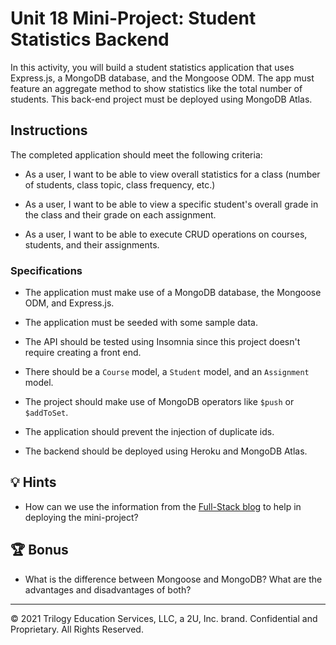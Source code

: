 # Unit 18 Mini-Project: Student Statistics Backend

In this activity, you will build a student statistics application that uses Express.js, a MongoDB database, and the Mongoose ODM. The app must feature an aggregate method to show statistics like the total number of students. This back-end project must be deployed using MongoDB Atlas.

## Instructions

The completed application should meet the following criteria:

* As a user, I want to be able to view overall statistics for a class (number of students, class topic, class frequency, etc.)

* As a user, I want to be able to view a specific student's overall grade in the class and their grade on each assignment.

* As a user, I want to be able to execute CRUD operations on courses, students, and their assignments.

### Specifications

* The application must make use of a MongoDB database, the Mongoose ODM, and Express.js.

* The application must be seeded with some sample data.

* The API should be tested using Insomnia since this project doesn't require creating a front end.

* There should be a `Course` model, a `Student` model, and an `Assignment` model.

* The project should make use of MongoDB operators like `$push` or `$addToSet`.

* The application should prevent the injection of duplicate ids.

* The backend should be deployed using Heroku and MongoDB Atlas.

## 💡 Hints

* How can we use the information from the [Full-Stack blog](https://coding-boot-camp.github.io/full-stack/mongodb/deploy-with-heroku-and-mongodb-atlas) to help in deploying the mini-project?

## 🏆 Bonus

* What is the difference between Mongoose and MongoDB? What are the advantages and disadvantages of both?

---
© 2021 Trilogy Education Services, LLC, a 2U, Inc. brand. Confidential and Proprietary. All Rights Reserved.
